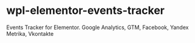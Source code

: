 # wpl-elementor-events-tracker
Events Tracker for Elementor. Google Analytics, GTM, Facebook, Yandex Metrika, Vkontakte
